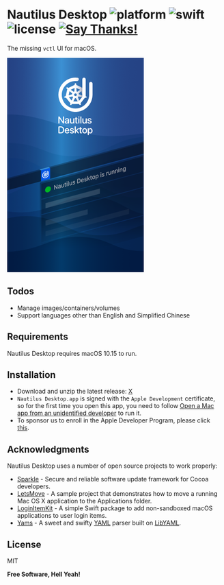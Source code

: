 # Nautilus Desktop ![platform](https://img.shields.io/badge/platform-macOS-999999.svg?logo=apple) ![swift](https://img.shields.io/badge/Swift-5-FA7343.svg?logo=swift) ![license](https://img.shields.io/badge/license-MIT-blue.svg) [![Say Thanks!](https://img.shields.io/badge/Say%20Thanks-!-1EAEDB.svg)](https://saythanks.io/to/yeahdongcn%40gmail.com) 

The missing `vctl` UI for macOS.

<img src="https://github.com/yeahdongcn/yeahdongcn.github.io/raw/master/images/app-2x.png" width="320">

## Todos

 - Manage images/containers/volumes
 - Support languages other than English and Simplified Chinese

## Requirements

Nautilus Desktop requires macOS 10.15 to run.

## Installation

 - Download and unzip the latest release: [X](http://x.com/)
 - `Nautilus Desktop.app` is signed with the `Apple Development` certificate, so for the first time you open this app, you need to follow [Open a Mac app from an unidentified developer](https://support.apple.com/guide/mac-help/open-a-mac-app-from-an-unidentified-developer-mh40616/mac) to run it.
 - To sponsor us to enroll in the Apple Developer Program, please click [this](xxx).

## Acknowledgments

Nautilus Desktop uses a number of open source projects to work properly:

* [Sparkle] - Secure and reliable software update framework for Cocoa developers.
* [LetsMove] - A sample project that demonstrates how to move a running Mac OS X application to the Applications folder.
* [LoginItemKit] - A simple Swift package to add non-sandboxed macOS applications to user login items.
* [Yams] - A sweet and swifty [YAML](http://yaml.org/) parser built on [LibYAML](https://github.com/yaml/libyaml).

License
----

MIT


**Free Software, Hell Yeah!**

[//]: # (These are reference links used in the body of this note and get stripped out when the markdown processor does its job. There is no need to format nicely because it shouldn't be seen. Thanks SO - http://stackoverflow.com/questions/4823468/store-comments-in-markdown-syntax)

   [Sparkle]: <https://github.com/sparkle-project/Sparkle>
   [LetsMove]: <https://github.com/potionfactory/LetsMove>
   [LoginItemKit]: <https://github.com/chrenn/LoginItemKit>
   [Yams]: <https://github.com/jpsim/Yams>
   
